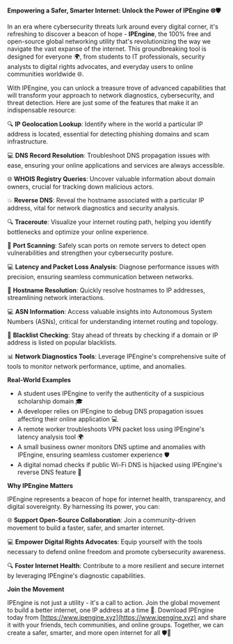 **Empowering a Safer, Smarter Internet: Unlock the Power of IPEngine 🌐🛡️**

In an era where cybersecurity threats lurk around every digital corner, it's refreshing to discover a beacon of hope - **IPEngine**, the 100% free and open-source global networking utility that's revolutionizing the way we navigate the vast expanse of the internet. This groundbreaking tool is designed for everyone 🌍, from students to IT professionals, security analysts to digital rights advocates, and everyday users to online communities worldwide 🌐.

With IPEngine, you can unlock a treasure trove of advanced capabilities that will transform your approach to network diagnostics, cybersecurity, and threat detection. Here are just some of the features that make it an indispensable resource:

🔍 **IP Geolocation Lookup**: Identify where in the world a particular IP address is located, essential for detecting phishing domains and scam infrastructure.

💻 **DNS Record Resolution**: Troubleshoot DNS propagation issues with ease, ensuring your online applications and services are always accessible.

🌐 **WHOIS Registry Queries**: Uncover valuable information about domain owners, crucial for tracking down malicious actors.

💥 **Reverse DNS**: Reveal the hostname associated with a particular IP address, vital for network diagnostics and security analysis.

🔍 **Traceroute**: Visualize your internet routing path, helping you identify bottlenecks and optimize your online experience.

🚀 **Port Scanning**: Safely scan ports on remote servers to detect open vulnerabilities and strengthen your cybersecurity posture.

💻 **Latency and Packet Loss Analysis**: Diagnose performance issues with precision, ensuring seamless communication between networks.

📡 **Hostname Resolution**: Quickly resolve hostnames to IP addresses, streamlining network interactions.

💻 **ASN Information**: Access valuable insights into Autonomous System Numbers (ASNs), critical for understanding internet routing and topology.

🚫 **Blacklist Checking**: Stay ahead of threats by checking if a domain or IP address is listed on popular blacklists.

📊 **Network Diagnostics Tools**: Leverage IPEngine's comprehensive suite of tools to monitor network performance, uptime, and anomalies.

**Real-World Examples**

* A student uses IPEngine to verify the authenticity of a suspicious scholarship domain 🎓
* A developer relies on IPEngine to debug DNS propagation issues affecting their online application 💻
* A remote worker troubleshoots VPN packet loss using IPEngine's latency analysis tool 🌍
* A small business owner monitors DNS uptime and anomalies with IPEngine, ensuring seamless customer experience 🛡️
* A digital nomad checks if public Wi-Fi DNS is hijacked using IPEngine's reverse DNS feature 📲

**Why IPEngine Matters**

IPEngine represents a beacon of hope for internet health, transparency, and digital sovereignty. By harnessing its power, you can:

🌐 **Support Open-Source Collaboration**: Join a community-driven movement to build a faster, safer, and smarter internet.

💻 **Empower Digital Rights Advocates**: Equip yourself with the tools necessary to defend online freedom and promote cybersecurity awareness.

🔍 **Foster Internet Health**: Contribute to a more resilient and secure internet by leveraging IPEngine's diagnostic capabilities.

**Join the Movement**

IPEngine is not just a utility - it's a call to action. Join the global movement to build a better internet, one IP address at a time 🌟. Download IPEngine today from [https://www.ipengine.xyz](https://www.ipengine.xyz) and share it with your friends, tech communities, and online groups. Together, we can create a safer, smarter, and more open internet for all 🛡️🚀